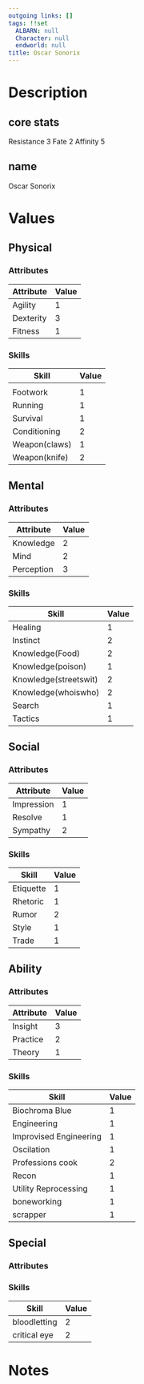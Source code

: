 ```yaml
---
outgoing links: []
tags: !!set
  ALBARN: null
  Character: null
  endworld: null
title: Oscar Sonorix
---
```


# Description

## core stats

Resistance 3
Fate 2
Affinity 5

## name
Oscar Sonorix

# Values

## Physical

### Attributes

| Attribute | Value |
|-----------|-------|
| Agility   | 1     |
| Dexterity | 3     |
| Fitness   | 1     |

### Skills

| Skill         | Value |
|---------------|-------|
|               |       |
| Footwork      | 1     |
| Running       | 1     |
| Survival      | 1     |
| Conditioning  | 2     |
| Weapon(claws) | 1     |
| Weapon(knife) | 2     |

## Mental

### Attributes

| Attribute  | Value |
|------------|-------|
| Knowledge  | 2     |
| Mind       | 2     |
| Perception | 3     |

### Skills

| Skill                 | Value |
|-----------------------|-------|
| Healing               | 1     |
| Instinct              | 2     |
| Knowledge(Food)       | 2     |
| Knowledge(poison)     | 1     |
| Knowledge(streetswit) | 2     |
| Knowledge(whoiswho)   | 2     |
| Search                | 1     |
| Tactics               | 1     |

## Social

### Attributes

| Attribute  | Value |
|------------|-------|
| Impression | 1     |
| Resolve    | 1     |
| Sympathy   | 2     |

### Skills

| Skill     | Value |
|-----------|-------|
| Etiquette | 1     |
| Rhetoric  | 1     |
| Rumor     | 2     |
| Style     | 1     |
| Trade     | 1     |

## Ability

### Attributes

| Attribute | Value |
|-----------|-------|
| Insight   | 3     |
| Practice  | 2     |
| Theory    | 1     |

### Skills

| Skill                  | Value |
|------------------------|-------|
| Biochroma Blue         | 1     |
| Engineering            | 1     |
| Improvised Engineering | 1     |
| Oscilation             | 1     |
| Professions cook       | 2     |
| Recon                  | 1     |
| Utility Reprocessing   | 1     |
| boneworking            | 1     |
| scrapper               | 1     |

## Special

### Attributes

### Skills

| Skill        | Value |
|--------------|-------|
| bloodletting | 2     |
| critical eye | 2     |

# Notes
